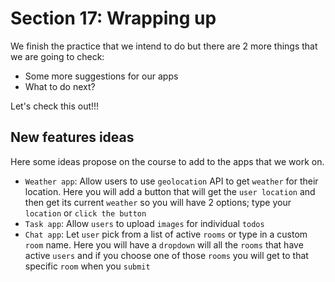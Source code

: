 # Section 17: Wrapping up

We finish the practice that we intend to do but there are 2 more things that we are going to check:

- Some more suggestions for our apps
- What to do next?

Let's check this out!!!

## New features ideas

Here some ideas propose on the course to add to the apps that we work on.

- `Weather app`: Allow users to use `geolocation` API to get `weather` for their location. Here you will add a button that will get the `user location` and then get its current `weather` so you will have 2 options; type your `location` or `click the button`
- `Task app`: Allow `users` to upload `images` for individual `todos`
- `Chat app`: Let `user` pick from a list of active `rooms` or type in a custom `room` name. Here you will have a `dropdown` will all the `rooms` that have active `users` and if you choose one of those `rooms` you will get to that specific `room` when you `submit`

